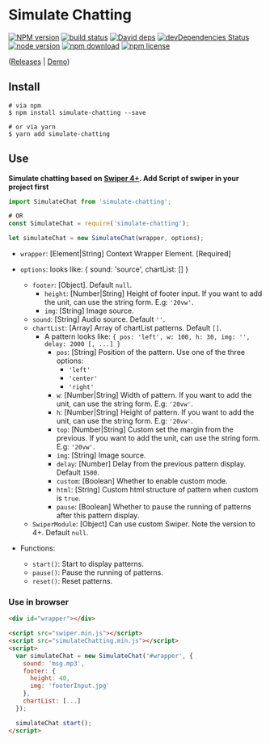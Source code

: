 # Simulate Chatting

[![NPM version][npm-image]][npm-url]
[![build status][travis-image]][travis-url]
[![David deps][david-image]][david-url]
[![devDependencies Status][david-dev-image]][david-dev-url]
[![node version][node-image]][node-url]
[![npm download][download-image]][download-url]
[![npm license][license-image]][download-url]

[npm-image]: https://img.shields.io/npm/v/simulate-chatting.svg?style=flat-square
[npm-url]: https://npmjs.org/package/simulate-chatting
[travis-image]: https://img.shields.io/travis/cycdpo/simulate-chatting.svg?style=flat-square
[travis-url]: https://travis-ci.org/cycdpo/simulate-chatting
[david-image]: https://img.shields.io/david/cycdpo/simulate-chatting.svg?style=flat-square
[david-url]: https://david-dm.org/cycdpo/simulate-chatting
[david-dev-image]: https://david-dm.org/cycdpo/simulate-chatting/dev-status.svg?style=flat-square
[david-dev-url]: https://david-dm.org/cycdpo/simulate-chatting?type=dev
[node-image]: https://img.shields.io/badge/node.js-%3E=_6.0-green.svg?style=flat-square
[node-url]: http://nodejs.org/download/
[download-image]: https://img.shields.io/npm/dm/simulate-chatting.svg?style=flat-square
[download-url]: https://npmjs.org/package/simulate-chatting
[license-image]: https://img.shields.io/npm/l/simulate-chatting.svg?style=flat-square

([Releases](https://github.com/cycdpo/simulate-chatting/releases) | [Demo](https://cycdpo.github.io/simulate-chatting/))


## Install
```shell
# via npm
$ npm install simulate-chatting --save

# or via yarn
$ yarn add simulate-chatting
```

## Use
**Simulate chatting based on [Swiper 4+](https://github.com/nolimits4web/Swiper). Add Script of swiper in your project first**

```javascript
import SimulateChat from 'simulate-chatting';

# OR
const SimulateChat = require('simulate-chatting');
```

```javascript
let simulateChat = new SimulateChat(wrapper, options);
```

* `wrapper`: [Element|String] Context Wrapper Element. [Required]
* `options`: looks like: { sound: 'source', chartList: [] }
  * `footer`: [Object]. Default `null`.
    * `height`: [Number|String] Height of footer input. If you want to add the unit, can use the string form. E.g: `'20vw'`.
    * `img`: [String] Image source.
  * `sound`: [String] Audio source. Default `''`.
  * `chartList`: [Array] Array of chartList patterns. Default `[]`.
    * A pattern looks like: `{ pos: 'left', w: 100, h: 30, img: '', delay: 2000 [, ...] }`
      * `pos`: [String] Position of the pattern. Use one of the three options:
        * `'left'`
        * `'center'`
        * `'right'`
      * `w`: [Number|String] Width of pattern. If you want to add the unit, can use the string form. E.g: `'20vw'`.
      * `h`: [Number|String] Height of pattern. If you want to add the unit, can use the string form. E.g: `'20vw'`.
      * `top`: [Number|String] Custom set the margin from the previous. If you want to add the unit, can use the string form. E.g: `'20vw'`.
      * `img`: [String] Image source.
      * `delay`: [Number] Delay from the previous pattern display. Default `1500`.
      * `custom`: [Boolean] Whether to enable custom mode.
      * `html`: [String] Custom html structure of pattern when custom is `true`.
      * `pause`: [Boolean] Whether to pause the running of patterns after this pattern display.
  * `SwiperModule`: [Object] Can use custom Swiper. Note the version to 4+. Default `null`.


* Functions:
  * `start()`: Start to display patterns.
  * `pause()`: Pause the running of patterns.
  * `reset()`: Reset patterns.

### Use in browser
```html
<div id="wrapper"></div>

<script src="swiper.min.js"></script>
<script src="simulateChatting.min.js"></script>
<script>
  var simulateChat = new SimulateChat('#wrapper', {
    sound: 'msg.mp3',
    footer: {
      height: 40,
      img: 'footerInput.jpg'
    },
    chartList: [...]
  });

  simulateChat.start();
</script>
```


